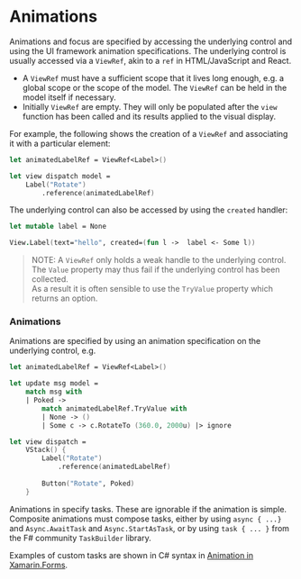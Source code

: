 # Animations

Animations and focus are specified by accessing the underlying control and using the UI framework animation specifications. The underlying control is usually accessed via a `ViewRef`, akin to a `ref` in HTML/JavaScript and React.

* A `ViewRef` must have a sufficient scope that it lives long enough, e.g. a global scope or the scope of the model. The `ViewRef` can be held in the model itself if necessary.
* Initially `ViewRef` are empty. They will only be populated after the `view` function has been called and its results applied to the visual display.

For example, the following shows the creation of a `ViewRef` and associating it with a particular element:

```fsharp
let animatedLabelRef = ViewRef<Label>()

let view dispatch model = 
    Label("Rotate")
        .reference(animatedLabelRef) 
```

The underlying control can also be accessed by using the `created` handler:

```fsharp
let mutable label = None

View.Label(text="hello", created=(fun l ->  label <- Some l))
```

> NOTE: A `ViewRef` only holds a weak handle to the underlying control.\
> The `Value` property may thus fail if the underlying control has been collected.\
> As a result it is often sensible to use the `TryValue` property which returns an option.

### Animations

Animations are specified by using an animation specification on the underlying control, e.g.

```fsharp
let animatedLabelRef = ViewRef<Label>()

let update msg model =
    match msg with 
    | Poked ->
        match animatedLabelRef.TryValue with 
        | None -> () 
        | Some c -> c.RotateTo (360.0, 2000u) |> ignore

let view dispatch = 
    VStack() {
        Label("Rotate")
            .reference(animatedLabelRef)
            
        Button("Rotate", Poked)
    }
```

Animations in specify tasks. These are ignorable if the animation is simple. Composite animations must compose tasks, either by using `async { ...}` and `Async.AwaitTask` and `Async.StartAsTask`, or by using `task { ... }` from the F# community `TaskBuilder` library.

Examples of custom tasks are shown in C# syntax in [Animation in Xamarin.Forms](https://docs.microsoft.com/en-us/xamarin/xamarin-forms/user-interface/animation/).
